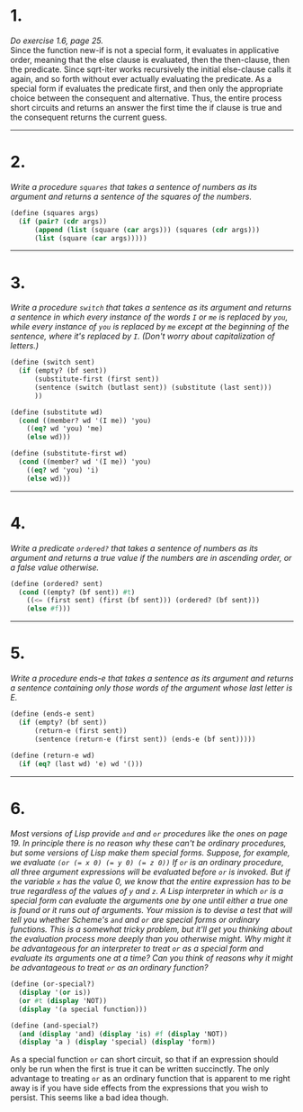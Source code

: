 # 1.

*Do exercise 1.6, page 25.*  
Since the function new-if is not a special form, it evaluates in applicative order, meaning that the else clause is evaluated, then the then-clause, then the predicate. Since sqrt-iter works recursively the initial else-clause calls it again, and so forth without ever actually evaluating the predicate. As a special form if evaluates the predicate first, and then only the appropriate choice between the consequent and alternative. Thus, the entire process short circuits and returns an answer the first time the if clause is true and the consequent returns the current guess.
___
# 2.

*Write a procedure `squares` that takes a sentence of numbers as its argument and returns a sentence of the squares of the numbers.*
```scheme
(define (squares args)
  (if (pair? (cdr args))
      (append (list (square (car args))) (squares (cdr args)))
      (list (square (car args)))))
```
___
# 3.

*Write a procedure `switch` that takes a sentence as its argument and returns a sentence in which every instance of the words `I` or `me` is replaced by `you`, while every instance of `you` is replaced by `me` except at the beginning of the sentence, where it's replaced by `I`. (Don't worry about capitalization of letters.)*

```scheme
(define (switch sent)
  (if (empty? (bf sent))
      (substitute-first (first sent))
      (sentence (switch (butlast sent)) (substitute (last sent)))
      ))

(define (substitute wd)
  (cond ((member? wd '(I me)) 'you)
	((eq? wd 'you) 'me)
	(else wd)))

(define (substitute-first wd)
  (cond ((member? wd '(I me)) 'you)
	((eq? wd 'you) 'i)
	(else wd)))
```
___
# 4.

*Write a predicate `ordered?` that takes a sentence of numbers as its argument and returns a true value if the numbers are in ascending order, or a false value otherwise.*
```scheme
(define (ordered? sent)
  (cond ((empty? (bf sent)) #t)
	((<= (first sent) (first (bf sent))) (ordered? (bf sent)))
	(else #f)))
```
___
# 5.

*Write a procedure ends-e that takes a sentence as its argument and returns a sentence containing only those words of the argument whose last letter is E.*
```scheme
(define (ends-e sent)
  (if (empty? (bf sent))
      (return-e (first sent))
      (sentence (return-e (first sent)) (ends-e (bf sent)))))
      
(define (return-e wd)
  (if (eq? (last wd) 'e) wd '()))
```
___
# 6.
*Most versions of Lisp provide `and` and `or` procedures like the ones on page 19. In principle there is no reason why these can't be ordinary procedures, but some versions of Lisp make them special forms. Suppose, for example, we evaluate `(or (= x 0) (= y 0) (= z 0))`
If `or` is an ordinary procedure, all three argument expressions will be evaluated before `or` is invoked. But if the variable `x` has the value 0, we know that the entire expression has to be true regardless of the values of `y` and `z`. A Lisp interpreter in which `or` is a special form can evaluate the arguments one by one until either a true one is found or it runs out of arguments.
Your mission is to devise a test that will tell you whether Scheme's `and` and `or` are special forms or ordinary functions. This is a somewhat tricky problem, but it'll get you thinking about the evaluation process more deeply than you otherwise might.
Why might it be advantageous for an interpreter to treat `or` as a special form and evaluate its arguments one at a time? Can you think of reasons why it might be advantageous to treat `or` as an ordinary function?*

```scheme
(define (or-special?)
  (display '(or is))
  (or #t (display 'NOT))
  (display '(a special function)))

(define (and-special?)
  (and (display 'and) (display 'is) #f (display 'NOT))
  (display 'a ) (display 'special) (display 'form))
```
As a special function `or` can short circuit, so that if an expression should only be run when the first is true it can be written succinctly. The only advantage to treating `or` as an ordinary function that is apparent to me right away is if you have side effects from the expressions that you wish to persist. This seems like a bad idea though.